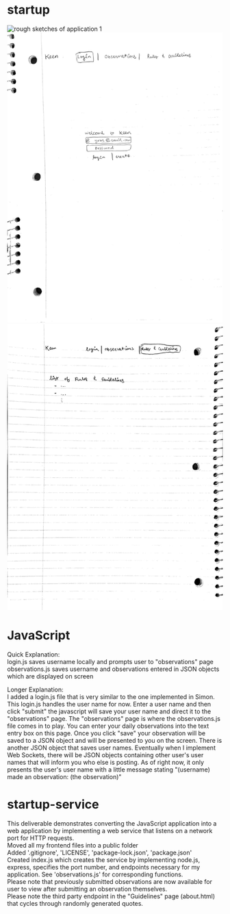 # startup
![rough sketches of application 1](/Users/lathamjeppson/Desktop/cs260/startup/sketch_1.jpg)
![rough sketches 2](sketch_2.jpg)
![rough sketches 3](sketch_3.jpg)

# JavaScript
Quick Explanation:<br>
login.js saves username locally and prompts user to "observations" page<br>
observations.js saves username and observations entered in JSON objects which are displayed on screen

Longer Explanation:<br>
I added a login.js file that is very similar to the one implemented in Simon. This login.js handles the user name for now.
Enter a user name and then click "submit" the javascript will save your user name and direct it to the "observations" page.
The "observations" page is where the observations.js file comes in to play. You can enter your daily observations into the 
text entry box on this page. Once you click "save" your observation will be saved to a JSON object and will be presented to 
you on the screen. There is another JSON object that saves user names. Eventually when I implement Web Sockets, there will be
JSON objects containing other user's user names that will inform you who else is posting. As of right now, it only presents 
the user's user name with a little message stating "(username) made an observation: (the observation)"

# startup-service

This deliverable demonstrates converting the JavaScript application into a web application by implementing a web service that listens on a network port for HTTP requests.<br>
Moved all my frontend files into a public folder<br>
Added '.gitignore', 'LICENSE', 'package-lock.json', 'package.json'<br>
Created index.js which creates the service by implementing node.js, express, specifies the port number,
and endpoints necessary for my application. See 'observations.js' for corresponding functions.<br>
Please note that previously submitted observations are now available for user to view after submitting an observation themselves.<br>
Please note the third party endpoint in the "Guidelines" page (about.html) that cycles through randomly generated quotes.